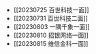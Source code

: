 - [[20230725 百世科技一面]]
- [[20230731 百世科技二面]]
- [[20230803 一隅千象一面]]
- [[20230810 招银网络一面]]
- [[20230815 维信金科一面]]